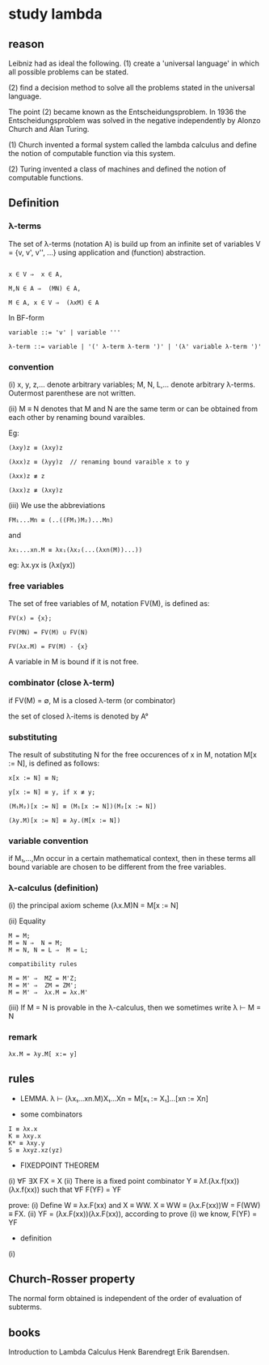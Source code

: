# study lambda 

## reason

Leibniz had as ideal the following.
(1) create a 'universal language' in which all possible problems can be stated.

(2) find a decision method to solve all the problems stated in the universal language.

The point (2) became known as the Entscheidungsproblem. In 1936 the Entscheidungsproblem was solved in the negative independently by Alonzo Church and Alan Turing.

(1) Church invented a formal system called the lambda calculus and define the notion of computable function via this system.

(2) Turing invented a class of machines and defined the notion of computable functions.

## Definition

### λ-terms

The set of λ-terms (notation A) is build up from an infinite set of variables V = {v, v', v'', ...} using application and (function) abstraction.

```

x ∈ V ⇒  x ∈ A,

M,N ∈ A ⇒  (MN) ∈ A,

M ∈ A, x ∈ V ⇒  (λxM) ∈ A

```

In BF-form

```
variable ::= 'v' | variable '''

λ-term ::= variable | '(' λ-term λ-term ')' | '(λ' variable λ-term ')'

```

### convention

(i) x, y, z,... denote arbitrary variables; M, N, L,... denote arbitrary λ-terms. Outermost parenthese are not written.

(ii) M ≡ N denotes that M and N are the same term or can be obtained from each other by renaming bound varaibles.

Eg: 

```
(λxy)z ≡ (λxy)z

(λxx)z ≡ (λyy)z  // renaming bound varaible x to y

(λxx)z ≢ z

(λxx)z ≢ (λxy)z

```

(iii) We use the abbreviations

```
FM₁...Mn ≡ (..((FM₁)M₂)...Mn)
```

and

```
λx₁...xn.M ≡ λx₁(λx₂(...(λxn(M))...))
```

eg: λx.yx is (λx(yx))

### free variables

The set of free variables of M, notation FV(M), is defined as:

```
FV(x) = {x};

FV(MN) = FV(M) ∪ FV(N)

FV(λx.M) = FV(M) - {x}
```

A variable in M is bound if it is not free.

### combinator (close λ-term)

if FV(M) = ∅, M is a closed λ-term (or combinator)

the set of closed λ-items is denoted by A°

### substituting

The result of substituting N for the free occurences of x in M, notation M[x := N], is defined as follows:

```
x[x := N] ≡ N;

y[x := N] ≡ y, if x ≢ y;

(M₁M₂)[x := N] ≡ (M₁[x := N])(M₂[x := N])

(λy.M)[x := N] ≡ λy.(M[x := N])

```

### variable convention

if M₁,...,Mn occur in a certain mathematical context, then in these terms all bound variable are chosen to be different from the free variables.

### λ-calculus (definition)

(i) the principal axiom scheme
    (λx.M)N = M[x := N]

(ii) Equality 

    M = M;
    M = N ⇒  N = M;
    M = N, N = L ⇒  M = L;

    compatibility rules

    M = M' ⇒  MZ = M'Z;
    M = M' ⇒  ZM = ZM';
    M = M' ⇒  λx.M = λx.M'

(iii) If M = N is provable in the λ-calculus, then we sometimes write λ ⊢ M = N 

### remark

`λx.M = λy.M[ x:= y]`

## rules

- LEMMA. λ ⊢ (λx₁...xn.M)X₁...Xn = M[x₁ := X₁]...[xn := Xn]

- some combinators

```
I ≡ λx.x
K ≡ λxy.x
K* ≡ λxy.y
S ≡ λxyz.xz(yz)
```

- FIXEDPOINT THEOREM

(i) ∀F ∃X FX = X
(ii) There is a fixed point combinator
        Y ≡ λf.(λx.f(xx))(λx.f(xx))
     such that
        ∀F F(YF) = YF

prove: (i) Define W ≡ λx.F(xx) and X ≡ WW.
    X ≡ WW ≡ (λx.F(xx))W = F(WW) ≡ FX.
(ii) YF = (λx.F(xx))(λx.F(xx)), according to prove (i) we know, F(YF) = YF

- definition

(i) 

## Church-Rosser property

The normal form obtained is independent of the order of evaluation of subterms.

## books

Introduction to Lambda Calculus  Henk Barendregt Erik Barendsen.
